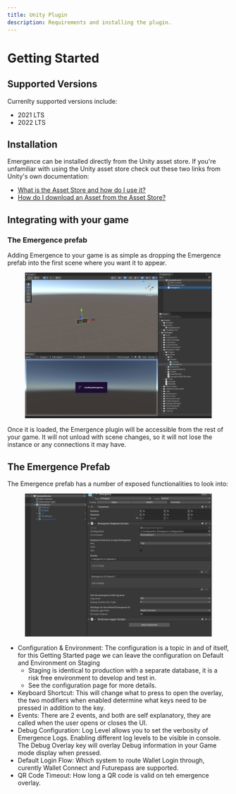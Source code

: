 ```yaml
---
title: Unity Plugin
description: Requirements and installing the plugin.
---
```


# Getting Started

## Supported Versions

Currenlty supported versions include:

* 2021 LTS
* 2022 LTS

## Installation

Emergence can be installed directly from the Unity asset store. If you're unfamiliar with using the Unity asset store check out these two links from Unity's own documentation:

* [What is the Asset Store and how do I use it?](https://support.unity.com/hc/en-us/articles/210142503-What-is-the-Unity-Asset-Store-and-how-do-I-purchase-Assets-)
* [How do I download an Asset from the Asset Store?](https://support.unity.com/hc/en-us/articles/210112873-How-do-I-download-an-asset-I-have-purchased-)

## Integrating with your game

### The Emergence prefab

Adding Emergence to your game is as simple as dropping the Emergence prefab into the first scene where you want it to appear.

<figure><img src="old-gitbooks-assets/EmergenceObject.png" alt=""><figcaption></figcaption></figure>

Once it is loaded, the Emergence plugin will be accessible from the rest of your game. It will not unload with scene changes, so it will not lose the instance or any connections it may have.

## The Emergence Prefab

The Emergence prefab has a number of exposed functionalities to look into:

<figure><img src="old-gitbooks-assets/EmergenceObject (1).png" alt=""><figcaption></figcaption></figure>



* Configuration & Environment: The configuration is a topic in and of itself, for this Getting Started page we can leave the configuration on Default and Environment on Staging
  * Staging is identical to production with a separate database, it is a risk free environment to develop and test in.
  * See the configuration page for more details.
* Keyboard Shortcut: This will change what to press to open the overlay, the two modifiers when enabled determine what keys need to be pressed in addition to the key.
* Events: There are 2 events, and both are self explanatory, they are called when the user opens or closes the UI.
* Debug Configuration: Log Level allows you to set the verbosity of Emergence Logs. Enabling different log levels to be visible in console. The Debug Overlay key will overlay Debug information in your Game mode display when pressed.
* Default Login Flow: Which system to route Wallet Login through, curently Wallet Connect and Futurepass are supported.
* QR Code Timeout: How long a QR code is valid on teh emergence overlay.

